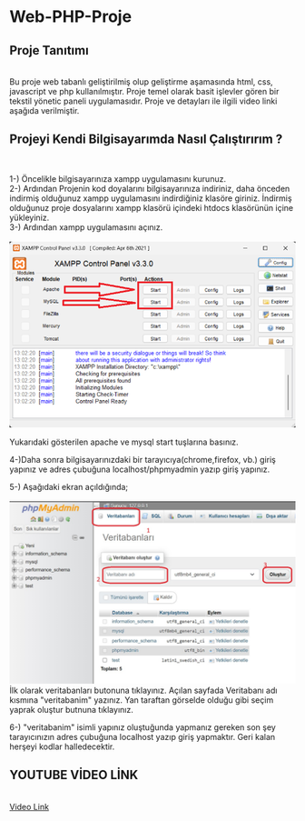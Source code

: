 # Web-PHP-Proje
<p>
<h2>Proje Tanıtımı</h2><br>
Bu proje web tabanlı geliştirilmiş olup geliştirme aşamasında html, css, javascript ve php kullanılmıştır. Proje temel olarak basit işlevler gören bir tekstil yönetic paneli uygulamasıdır. Proje ve detayları ile ilgili video linki aşağıda verilmiştir.<br>

<h2>Projeyi Kendi Bilgisayarımda Nasıl Çalıştırırım ?</h2><br>

1-) Öncelikle bilgisayarınıza xampp uygulamasını kurunuz.<br>
2-) Ardından Projenin kod doyalarını bilgisayarınıza indiriniz, daha önceden indirmiş olduğunuz xampp uygulamasını indirdiğiniz klasöre giriniz. İndirmiş olduğunuz proje dosyalarını xampp klasörü içindeki htdocs klasörünün içine yükleyiniz.<br>
3-) Ardından xampp uygulamasını açınız.<br><br>
<img src="xampp.png"><br>

Yukarıdaki gösterilen apache ve mysql start tuşlarına basınız.<br>

4-)Daha sonra bilgisayarınızdaki bir tarayıcıya(chrome,firefox, vb.) giriş yapınız ve adres çubuğuna localhost/phpmyadmin yazıp giriş yapınız.<br>

5-) Aşağıdaki ekran açıldığında; <br><br>
<img src="phpmyadmin.jpg"><br>
İlk olarak veritabanları butonuna tıklayınız. Açılan sayfada Veritabanı adı kısmına "veritabanim" yazınız. Yan taraftan görselde olduğu gibi seçim yaprak oluştur butnuna tıklayınız.<br>

6-) "veritabanim" isimli yapınız oluştuğunda yapmanız gereken son şey tarayıcınızın adres çubuğuna localhost yazıp giriş yapmaktır. Geri kalan herşeyi kodlar halledecektir.


<h2>YOUTUBE VİDEO LİNK</h2><br>
<a href="https://www.youtube.com/watch?v=KzRT2WQ1Ae8">Video Link</a>
</p>